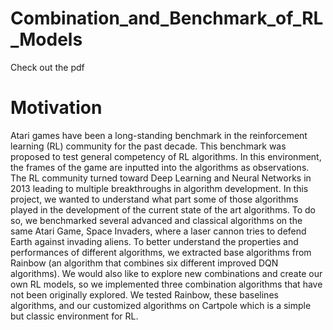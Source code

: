 # Combination_and_Benchmark_of_RL_Models
Check out the pdf

# Motivation
Atari games have been a long-standing benchmark in the reinforcement learning (RL) community for the past decade. This benchmark was proposed to test general competency
of RL algorithms. In this environment, the frames of the game are inputted into the algorithms as observations. The RL community turned toward Deep Learning and Neural Networks in 2013 leading to multiple breakthroughs in algorithm development. In this project, we wanted to understand what part some of those algorithms played in the development of the current state of the art algorithms. To do so, we benchmarked several advanced and classical algorithms on the same Atari Game, Space Invaders, where a laser cannon tries to defend Earth against invading aliens. To better understand the properties and performances of different algorithms, we extracted base algorithms from Rainbow (an algorithm that combines six different improved DQN algorithms). We would also like to explore new combinations and create our own RL models, so we implemented three combination algorithms that have not been originally explored. We tested Rainbow, these baselines algorithms, and our customized algorithms on Cartpole which is a simple but classic environment for RL.
